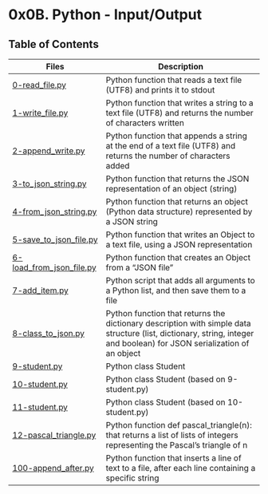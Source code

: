 # 0x0B. Python - Input/Output

## Table of Contents

Files | Description
----- | -----------
[0-read_file.py](./0-read_file.py) | Python function that reads a text file (UTF8) and prints it to stdout
[1-write_file.py](./1-write_file.py) | Python function that writes a string to a text file (UTF8) and returns the number of characters written
[2-append_write.py](./2-append_write.py) | Python function that appends a string at the end of a text file (UTF8) and returns the number of characters added
[3-to_json_string.py](./3-to_json_string.py) | Python function that returns the JSON representation of an object (string)
[4-from_json_string.py](./4-from_json_string.py) | Python function that returns an object (Python data structure) represented by a JSON string
[5-save_to_json_file.py](./5-save_to_json_file.py) | Python function that writes an Object to a text file, using a JSON representation
[6-load_from_json_file.py](./6-load_from_json_file.py) | Python function that creates an Object from a “JSON file”
[7-add_item.py](./7-add_item.py) | Python script that adds all arguments to a Python list, and then save them to a file
[8-class_to_json.py](./8-class_to_json.py) | Python function that returns the dictionary description with simple data structure (list, dictionary, string, integer and boolean) for JSON serialization of an object
[9-student.py](./9-student.py) | Python class Student
[10-student.py](./10-student.py) | Python class Student (based on 9-student.py)
[11-student.py](./11-student.py) | Python class Student (based on 10-student.py)
[12-pascal_triangle.py](./12-pascal_triangle.py) | Python function def pascal_triangle(n): that returns a list of lists of integers representing the Pascal’s triangle of n
[100-append_after.py](./100-append_after.py) | Python function that inserts a line of text to a file, after each line containing a specific string
